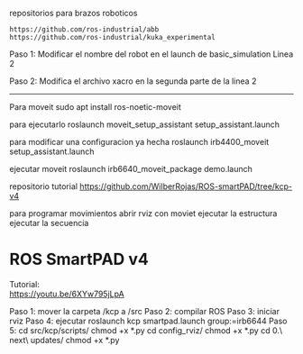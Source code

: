 repositorios para brazos roboticos

    https://github.com/ros-industrial/abb
    https://github.com/ros-industrial/kuka_experimental

Paso 1: Modificar el nombre del robot en el launch de basic_simulation Linea 2

Paso 2: Modifica el archivo xacro en la segunda parte de la linea 2

-----------------------------------------------------------
Para moveit
    sudo apt install ros-noetic-moveit

para ejecutarlo 
    roslaunch moveit_setup_assistant setup_assistant.launch

para modificar una configuracion ya hecha
    roslaunch irb4400_moveit setup_assistant.launch

ejecutar moveit
    roslaunch irb6640_moveit_package demo.launch 

repositorio tutorial
    https://github.com/WilberRojas/ROS-smartPAD/tree/kcp-v4


para programar movimientos
    abrir rviz con moviet
    ejecutar la estructura
    ejecutar la secuencia


# ROS SmartPAD v4
Tutorial: </br>
https://youtu.be/6XYw795jLpA

Paso 1: mover la carpeta /kcp a /src
Paso 2: compilar ROS
Paso 3: iniciar rviz
Paso 4: ejecutar roslaunch kcp smartpad.launch group:=irb6644
Paso 5: cd src/kcp/scripts/
    chmod +x *.py
    cd config_rviz/
    chmod +x *.py
    cd 0.\ next\ updates/
    chmod +x *.py

